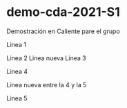 # demo-cda-2021-S1
Demostración en Caliente pare el grupo 

Linea 1

Linea 2 
Linea nueva
Linea 3

Linea 4

Linea nueva entre la 4 y la 5

Linea 5
